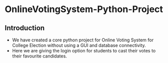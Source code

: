# OnlineVotingSystem-Python-Project
## Introduction
* We have created a core python project for Online Voting System for College Election without using a GUI and database connectivity.
* Here we are giving the login option for students to cast their votes to their favourite candidates.
